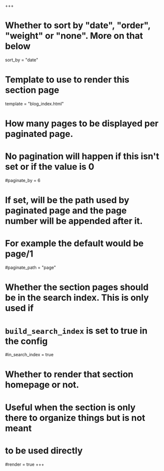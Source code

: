 +++
# Whether to sort by "date", "order", "weight" or "none". More on that below
sort_by = "date"

# Template to use to render this section page
template = "blog_index.html"

# How many pages to be displayed per paginated page.
# No pagination will happen if this isn't set or if the value is 0
#paginate_by = 6

# If set, will be the path used by paginated page and the page number will be appended after it.
# For example the default would be page/1
#paginate_path = "page"

# Whether the section pages should be in the search index. This is only used if
# `build_search_index` is set to true in the config
#in_search_index = true

# Whether to render that section homepage or not.
# Useful when the section is only there to organize things but is not meant
# to be used directly
#render = true
+++
